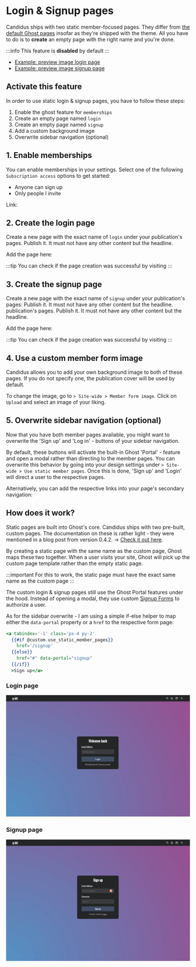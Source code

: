 <script setup>
  import SiteOutput from '../../../components/SiteOutput.vue'
  import Grid from '../../../components/Grid.vue';
</script>

# Login & Signup pages

Candidus ships with two static member-focused pages. They differ from [the default Ghost pages](https://ghost.org/docs/publishing/#pages) insofar as they're shipped with the theme. All you have to do is to **create** an empty page with the right name and you're done.

:::info
This feature is **disabled** by default
:::

- [Example: preview image login page](#login-page)
- [Example: preview image signup page](#signup-page)


## Activate this feature

In order to use static login & signup pages, you have to follow these steps:

1. Enable the ghost feature for `memberships`
2. Create an empty page named `login`
3. Create an empty page named `signup`
4.  Add a custom background image
5. Overwrite sidebar navigation (optional)

## 1. Enable memberships

You can enable memberships in your settings. Select one of the following `Subscription access` options to get started:

- Anyone can sign up
- Only people I invite

Link: <SiteOutput path="ghost/#/settings/members" />

## 2. Create the login page

Create a new page with the exact name of `login` under your publication's pages. Publish it. It must not have any other content but the headline.

Add the page here: <SiteOutput path="ghost/#/pages" />

:::tip
You can check if the page creation was successful by visiting <SiteOutput path="login" />
:::

## 3. Create the signup page

Create a new page with the exact name of `signup` under your publication's pages:   Publish it. It must not have any other content but the headline.
 publication's pages. Publish it. It must not have any other content but the headline.

Add the page here: <SiteOutput path="ghost/#/pages" />

:::tip
You can check if the page creation was successful by visiting <SiteOutput path="signup" />
:::

## 4. Use a custom member form image

Candidus allows you to add your own background image to both of these pages. If you do not specify one, the publication cover will be used by default.

To change the image, go to <SiteOutput path="ghost/#/settings/design" /> `> Site-wide > Member form image`. Click on `Upload` and select an image of your liking.


## 5. Overwrite sidebar navigation (optional)

Now that you have both member pages available, you might want to overwrite the 'Sign up' and 'Log in' - buttons of your sidebar navigation.

By default, these buttons will activate the built-in Ghost 'Portal' - feature and open a modal rather than directing to the member pages. You can overwrite this behavior by going into your design settings under <SiteOutput path="ghost/#/settings/design" /> `> Site-wide > Use static member pages`. Once this is done, 'Sign up' and 'Login' will direct a user to the respective pages.

Alternatively, you can add the respective links into your page's secondary navigation: <SiteOutput path="ghost/#/settings/navigation" />

## How does it work?

Static pages are built into Ghost's core. Candidus ships with two pre-built, custom pages. The documentation on these is rather light - they were mentioned in a blog post from version 0.4.2. -> [Check it out here](https://ghost.org/changelog/new-for-themes-0-4-2/#custompagetemplates).

By creating a static page with the same name as the custom page, Ghost maps these two together. When a user visits your site, Ghost will pick up the custom page template rather than the empty static page.

:::important
For this to work, the static page must have the exact same name as the custom page
:::

The custom login & signup pages still use the Ghost Portal features under the hood. Instead of opening a modal, they use custom [Signup Forms](https://ghost.org/docs/themes/members/#signup-forms) to authorize a user.

As for the sidebar overwrite - I am using a simple if-else helper to map either the `data-portal` property or a `href` to the respective form page:

```hbs | Expanded for easier readablity
<a tabindex='-1' class='px-4 py-2'
  {{#if @custom.use_static_member_pages}}
    href='/signup'
  {{else}}
    href="#" data-portal="signup"
  {{/if}}
  >Sign up</a>
```

### Login page

![](../../assets/candidus-feature-static-page-login.png)

### Signup page

![](../../assets/candidus-feature-static-page-signup.png)